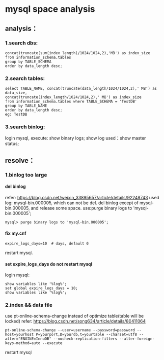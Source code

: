 # mysql space analysis

## analysis：
### 1.search dbs:
``` select TABLE_SCHEMA, concat(truncate(sum(data_length)/1024/1024,2),' MB') as data_size,
concat(truncate(sum(index_length)/1024/1024,2),'MB') as index_size
from information_schema.tables
group by TABLE_SCHEMA
order by data_length desc;
```
### 2.search tables:
```
select TABLE_NAME, concat(truncate(data_length/1024/1024,2),' MB') as data_size,
concat(truncate(index_length/1024/1024,2),' MB') as index_size
from information_schema.tables where TABLE_SCHEMA = 'TestDB'
group by TABLE_NAME
order by data_length desc;
eg: TestDB
```
### 3.search binlog:
login mysql, execute: show binary logs; 
show log used：show master status;


## resolve：
### 1.binlog too large
#### del binlog
refer: https://blog.csdn.net/weixin_33895657/article/details/92248743
used log: mysql-bin.000005, which can not be del.
del binlog except of mysql-bin.000005, and release some space.
use:purge binary logs to 'mysql-bin.000005';
```
mysql> purge binary logs to 'mysql-bin.000005';
```
#### fix my.cnf
```
expire_logs_days=10  # days, default 0
```
restart mysql.
#### set expire_logs_days do not restart mysql
login mysql:
```
show variables like '%log%';
set global expire_logs_days = 10;
show variables like '%log%';
```

### 2.index && data file
use pt-online-schema-change instead of optimize table(table will be locked) refer: https://blog.csdn.net/song634/article/details/80411064
```
pt-online-schema-change --user=username --password=password --host=yourhost P=yourport,D=yourdb,t=yourtable --charset=utf8 --alter="ENGINE=InnoDB" --nocheck-replication-filters --alter-foreign-keys-method=auto --execute
```
restart mysql
